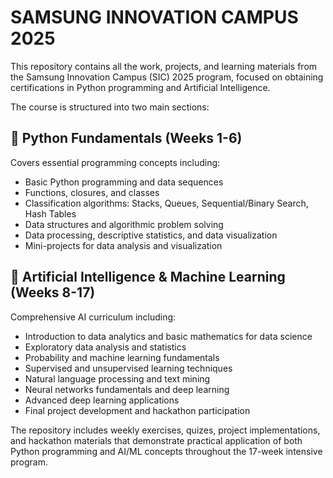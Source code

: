 # SAMSUNG INNOVATION CAMPUS 2025

This repository contains all the work, projects, and learning materials from the Samsung Innovation Campus (SIC) 2025 program, focused on obtaining certifications in Python programming and Artificial Intelligence.

The course is structured into two main sections:

## 🐍 Python Fundamentals (Weeks 1-6)
Covers essential programming concepts including:
- Basic Python programming and data sequences
- Functions, closures, and classes
- Classification algorithms: Stacks, Queues, Sequential/Binary Search, Hash Tables
- Data structures and algorithmic problem solving
- Data processing, descriptive statistics, and data visualization
- Mini-projects for data analysis and visualization

## 🤖 Artificial Intelligence & Machine Learning (Weeks 8-17)
Comprehensive AI curriculum including:
- Introduction to data analytics and basic mathematics for data science
- Exploratory data analysis and statistics
- Probability and machine learning fundamentals
- Supervised and unsupervised learning techniques
- Natural language processing and text mining
- Neural networks fundamentals and deep learning
- Advanced deep learning applications
- Final project development and hackathon participation

The repository includes weekly exercises, quizes, project implementations, and hackathon materials that demonstrate practical application of both Python programming and AI/ML concepts throughout the 17-week intensive program.
